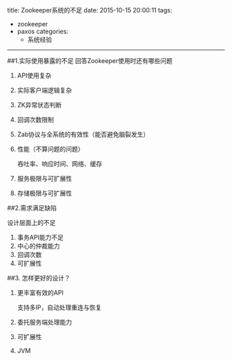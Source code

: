 title: Zookeeper系统的不足
date: 2015-10-15 20:00:11
tags:
- zookeeper
- paxos
categories:
  - 系统经验
---

##1.实际使用暴露的不足
回答Zookeeper使用时还有哪些问题

1. API使用复杂
2. 实际客户端逻辑复杂
3. ZK异常状态判断
4. 回调次数限制
5. Zab协议与全系统的有效性（能否避免脑裂发生）
6. 性能（不算问题的问题）
	
	吞吐率、响应时间、网络、缓存

7. 服务极限与可扩展性
8. 存储极限与可扩展性

##2.需求满足缺陷

设计层面上的不足

1. 事务API能力不足
2. 中心的仲裁能力
3. 回调次数
4. 可扩展性

##3. 怎样更好的设计？

1. 更丰富有效的API
    
    支持多IP，自动处理重连与恢复
2. 委托服务端处理能力
3. 可扩展性
4. JVM
